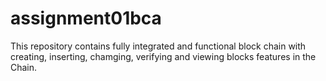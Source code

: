# assignment01bca
This repository contains fully integrated and functional block chain with creating, inserting, chamging, verifying and viewing blocks features in the Chain.

